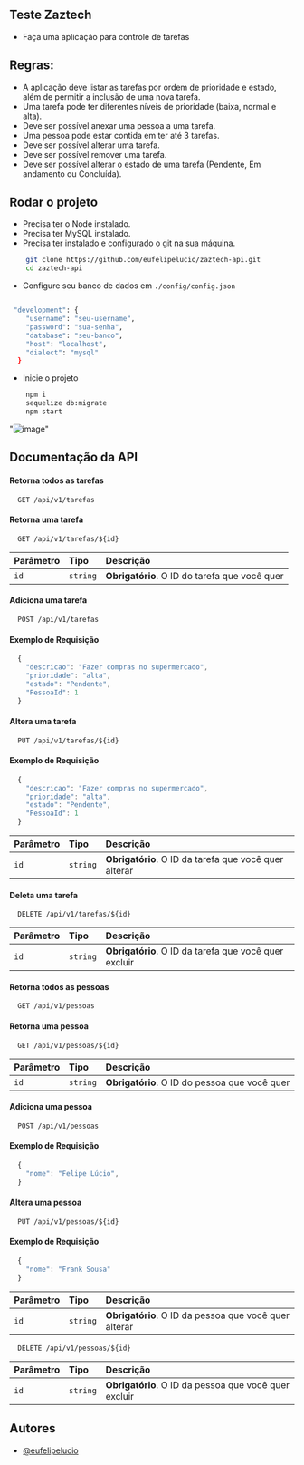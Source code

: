 
## Teste Zaztech
- Faça uma aplicação para controle de tarefas
## Regras:
 * A aplicação deve listar as tarefas por ordem de prioridade e estado, além de permitir a inclusão de uma nova tarefa.
* Uma tarefa pode ter diferentes níveis de prioridade (baixa, normal e alta).
* Deve ser possível anexar uma pessoa a uma tarefa.
* Uma pessoa pode estar contida em ter até 3 tarefas.
* Deve ser possível alterar uma tarefa.
* Deve ser possível remover uma tarefa.
* Deve ser possível alterar o estado de uma tarefa (Pendente, Em andamento ou Concluída).


## Rodar o projeto

- Precisa ter o Node instalado.
- Precisa ter MySQL instalado.
- Precisa ter instalado e configurado o git na sua máquina.

```bash
    git clone https://github.com/eufelipelucio/zaztech-api.git
    cd zaztech-api
```
- Configure seu banco de dados em `./config/config.json`
```bash

 "development": {
    "username": "seu-username",
    "password": "sua-senha",
    "database": "seu-banco",
    "host": "localhost",
    "dialect": "mysql"
  }
  ```
  - Inicie o projeto
```bash
    npm i
    sequelize db:migrate
    npm start
```
"![image](https://github.com/eufelipelucio/zaztech-api/assets/79817131/77512185-252d-446a-8f5e-18d13ba65929)"

## Documentação da API

#### Retorna todos as tarefas

```http
  GET /api/v1/tarefas
```

#### Retorna uma tarefa

```http
  GET /api/v1/tarefas/${id}
```

| Parâmetro   | Tipo       | Descrição                                   |
| :---------- | :--------- | :------------------------------------------ |
| `id`      | `string` | **Obrigatório**. O ID do tarefa que você quer |


#### Adiciona uma tarefa

```http
  POST /api/v1/tarefas
```
#### Exemplo de Requisição
```javascript
  {
    "descricao": "Fazer compras no supermercado",
    "prioridade": "alta",
    "estado": "Pendente",
    "PessoaId": 1
  }
```
#### Altera uma tarefa

```http
  PUT /api/v1/tarefas/${id}
```
#### Exemplo de Requisição
```javascript
  {
    "descricao": "Fazer compras no supermercado",
    "prioridade": "alta",
    "estado": "Pendente",
    "PessoaId": 1
  }
```

| Parâmetro   | Tipo       | Descrição                                   |
| :---------- | :--------- | :------------------------------------------ |
| `id`      | `string` | **Obrigatório**. O ID da tarefa que você quer alterar |

#### Deleta uma tarefa

```http
  DELETE /api/v1/tarefas/${id}
```

| Parâmetro   | Tipo       | Descrição                                   |
| :---------- | :--------- | :------------------------------------------ |
| `id`      | `string` | **Obrigatório**. O ID da tarefa que você quer excluir |




#### Retorna todos as pessoas

```http
  GET /api/v1/pessoas
```

#### Retorna uma pessoa

```http
  GET /api/v1/pessoas/${id}
```

| Parâmetro   | Tipo       | Descrição                                   |
| :---------- | :--------- | :------------------------------------------ |
| `id`      | `string` | **Obrigatório**. O ID do pessoa que você quer |


#### Adiciona uma pessoa

```http
  POST /api/v1/pessoas
```
#### Exemplo de Requisição
```javascript
  {
    "nome": "Felipe Lúcio",
  }
```
#### Altera uma pessoa

```http
  PUT /api/v1/pessoas/${id}
```
#### Exemplo de Requisição
```javascript
  {
    "nome": "Frank Sousa"
  }
```

| Parâmetro   | Tipo       | Descrição                                   |
| :---------- | :--------- | :------------------------------------------ |
| `id`      | `string` | **Obrigatório**. O ID da pessoa que você quer alterar |

```http
  DELETE /api/v1/pessoas/${id}
```

| Parâmetro   | Tipo       | Descrição                                   |
| :---------- | :--------- | :------------------------------------------ |
| `id`      | `string` | **Obrigatório**. O ID da pessoa que você quer excluir |





## Autores

- [@eufelipelucio](https://www.github.com/eufelipelucio)

